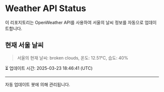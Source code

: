 
# Weather API Status

이 리포지토리는 OpenWeather API를 사용하여 서울의 날씨 정보를 자동으로 업데이트합니다.

## 현재 서울 날씨
> 서울의 현재 날씨: broken clouds, 온도: 12.51°C, 습도: 40%

⏳ 업데이트 시간: 2025-03-23 18:46:41 (UTC)

---
자동 업데이트 봇에 의해 관리됩니다.
